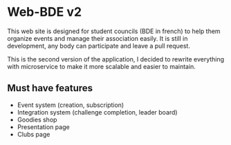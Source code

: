 # Web-BDE v2

This web site is designed for student councils (BDE in french) to help them organize events and manage their association easily. It is still in development, any body can participate and leave a pull request.

This is the second version of the application, I decided to rewrite everything with microservice to make it more scalable and easier to maintain.

## Must have features

- Event system (creation, subscription)
- Integration system (challenge completion, leader board)
- Goodies shop
- Presentation page
- Clubs page
